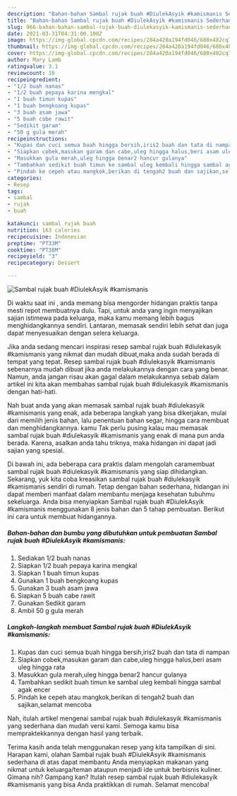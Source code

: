 ```yaml
---
description: "Bahan-bahan Sambal rujak buah #DiulekAsyik #kamismanis Sederhana dan Mudah Dibuat"
title: "Bahan-bahan Sambal rujak buah #DiulekAsyik #kamismanis Sederhana dan Mudah Dibuat"
slug: 966-bahan-bahan-sambal-rujak-buah-diulekasyik-kamismanis-sederhana-dan-mudah-dibuat
date: 2021-03-31T04:31:00.100Z
image: https://img-global.cpcdn.com/recipes/284a420a194fd046/680x482cq70/sambal-rujak-buah-diulekasyik-kamismanis-foto-resep-utama.jpg
thumbnail: https://img-global.cpcdn.com/recipes/284a420a194fd046/680x482cq70/sambal-rujak-buah-diulekasyik-kamismanis-foto-resep-utama.jpg
cover: https://img-global.cpcdn.com/recipes/284a420a194fd046/680x482cq70/sambal-rujak-buah-diulekasyik-kamismanis-foto-resep-utama.jpg
author: Mary Lamb
ratingvalue: 3.1
reviewcount: 10
recipeingredient:
- "1/2 buah nanas"
- "1/2 buah pepaya karina mengkal"
- "1 buah timun kupas"
- "1 buah bengkoang kupas"
- "3 buah asam jawa"
- "5 buah cabe rawit"
- "Sedikit garam"
- "50 g gula merah"
recipeinstructions:
- "Kupas dan cuci semua buah hingga bersih,iris2 buah dan tata di nampan"
- "Siapkan cobek,masukan garam dan cabe,uleg hingga halus,beri asam uleg hingga rata"
- "Masukkan gula merah,uleg hingga benar2 hancur gulanya"
- "Tambahkan sedikit buah timun ke sambal uleg kembali hingga sambal agak encer"
- "Pindah ke cepeh atau mangkok,berikan di tengah2 buah dan sajikan,selamat mencoba"
categories:
- Resep
tags:
- sambal
- rujak
- buah

katakunci: sambal rujak buah 
nutrition: 163 calories
recipecuisine: Indonesian
preptime: "PT33M"
cooktime: "PT38M"
recipeyield: "3"
recipecategory: Dessert

---
```



![Sambal rujak buah #DiulekAsyik #kamismanis](https://img-global.cpcdn.com/recipes/284a420a194fd046/680x482cq70/sambal-rujak-buah-diulekasyik-kamismanis-foto-resep-utama.jpg)

Di waktu  saat ini , anda memang bisa mengorder hidangan praktis tanpa mesti repot membuatnya dulu. Tapi, untuk anda yang ingin menyajikan sajian istimewa pada keluarga, maka kamu memang lebih bagus menghidangkannya sendiri. Lantaran, memasak sendiri lebih sehat dan juga dapat menyesuaikan dengan selera keluarga.

Jika anda sedang mencari inspirasi resep sambal rujak buah #diulekasyik #kamismanis yang nikmat dan mudah dibuat,maka anda sudah berada di tempat yang tepat. Resep sambal rujak buah #diulekasyik #kamismanis  sebenarnya mudah dibuat jika anda melakukannya dengan cara yang benar. Namun, anda jangan risau akan gagal dalam melakukannya 
sebab dalam artikel ini kita akan membahas sambal rujak buah #diulekasyik #kamismanis dengan hati-hati.  



Nah buat anda yang akan memasak sambal rujak buah #diulekasyik #kamismanis yang enak, ada beberapa langkah yang bisa dikerjakan, mulai dari memilih jenis bahan, lalu penentuan bahan segar, hingga cara membuat dan menghidangkannya. kamu Tak perlu pusing kalau mau memasak sambal rujak buah #diulekasyik #kamismanis yang enak di mana pun anda berada. Karena, asalkan anda  tahu triknya, maka hidangan ini dapat jadi sajian yang spesial.

Di bawah ini, ada beberapa cara praktis  dalam mengolah caramembuat sambal rujak buah #diulekasyik #kamismanis yang siap dihidangkan. Sekarang, yuk kita coba kreasikan sambal rujak buah #diulekasyik #kamismanis sendiri di rumah. Tetap dengan bahan sederhana, hidangan ini dapat memberi manfaat dalam membantu menjaga kesehatan tubuhmu sekeluarga. Anda bisa menyiapkan Sambal rujak buah #DiulekAsyik #kamismanis menggunakan 8 jenis bahan dan 5 tahap pembuatan. Berikut ini cara untuk membuat hidangannya.

<!--inarticleads1-->

##### Bahan-bahan dan bumbu yang dibutuhkan untuk pembuatan Sambal rujak buah #DiulekAsyik #kamismanis:

1. Sediakan 1/2 buah nanas
1. Siapkan 1/2 buah pepaya karina mengkal
1. Siapkan 1 buah timun kupas
1. Gunakan 1 buah bengkoang kupas
1. Gunakan 3 buah asam jawa
1. Siapkan 5 buah cabe rawit
1. Gunakan Sedikit garam
1. Ambil 50 g gula merah




<!--inarticleads2-->

##### Langkah-langkah membuat Sambal rujak buah #DiulekAsyik #kamismanis:

1. Kupas dan cuci semua buah hingga bersih,iris2 buah dan tata di nampan
1. Siapkan cobek,masukan garam dan cabe,uleg hingga halus,beri asam uleg hingga rata
1. Masukkan gula merah,uleg hingga benar2 hancur gulanya
1. Tambahkan sedikit buah timun ke sambal uleg kembali hingga sambal agak encer
1. Pindah ke cepeh atau mangkok,berikan di tengah2 buah dan sajikan,selamat mencoba




Nah, itulah artikel mengenai  sambal rujak buah #diulekasyik #kamismanis  yang sederhana dan mudah versi kami. Semoga kamu bisa mempraktekkannya dengan hasil yang terbaik. 

Terima kasih anda telah menggunakan resep yang kita tampilkan di sini. Harapan kami, olahan  Sambal rujak buah #DiulekAsyik #kamismanis sederhana di atas dapat membantu Anda menyiapkan makanan yang nikmat untuk keluarga/teman ataupun menjadi ide untuk berbisnis kuliner. Gimana nih? Gampang kan? Itulah resep sambal rujak buah #diulekasyik #kamismanis yang bisa Anda praktikkan di rumah. Selamat mencoba!


